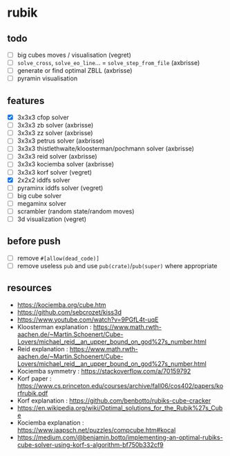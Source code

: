 # rubik

## todo

- [ ] big cubes moves / visualisation (vegret)
- [ ] `solve_cross`, `solve_eo_line`... = `solve_step_from_file` (axbrisse)
- [ ] generate or find optimal ZBLL (axbrisse)
- [ ] pyramin visualisation

## features

- [x] 3x3x3 cfop solver
- [ ] 3x3x3 zb solver (axbrisse)
- [ ] 3x3x3 zz solver (axbrisse)
- [ ] 3x3x3 petrus solver (axbrisse)
- [ ] 3x3x3 thistlethwaite/kloosterman/pochmann solver (axbrisse)
- [ ] 3x3x3 reid solver (axbrisse)
- [ ] 3x3x3 kociemba solver (axbrisse)
- [ ] 3x3x3 korf solver (vegret)
- [x] 2x2x2 iddfs solver
- [ ] pyraminx iddfs solver (vegret)
- [ ] big cube solver
- [ ] megaminx solver
- [ ] scrambler (random state/random moves)
- [ ] 3d visualization (vegret)

## before push

- [ ] remove `#[allow(dead_code)]`
- [ ] remove useless `pub` and use `pub(crate)`/`pub(super)` where appropriate

## resources

- https://kociemba.org/cube.htm
- https://github.com/sebcrozet/kiss3d
- https://www.youtube.com/watch?v=9PGfL4t-uqE
- Kloosterman explanation : https://www.math.rwth-aachen.de/~Martin.Schoenert/Cube-Lovers/michael_reid__an_upper_bound_on_god%27s_number.html
- Reid explanation : https://www.math.rwth-aachen.de/~Martin.Schoenert/Cube-Lovers/michael_reid__an_upper_bound_on_god%27s_number.html
- Kociemba symmetry : https://stackoverflow.com/a/70159792
- Korf paper : https://www.cs.princeton.edu/courses/archive/fall06/cos402/papers/korfrubik.pdf
- Korf explanation : https://github.com/benbotto/rubiks-cube-cracker
- https://en.wikipedia.org/wiki/Optimal_solutions_for_the_Rubik%27s_Cube
- Kociemba explanation : https://www.jaapsch.net/puzzles/compcube.htm#kocal
- https://medium.com/@benjamin.botto/implementing-an-optimal-rubiks-cube-solver-using-korf-s-algorithm-bf750b332cf9

